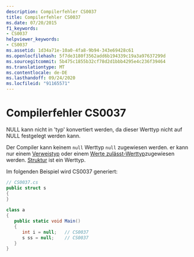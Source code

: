```yaml
---
description: Compilerfehler CS0037
title: Compilerfehler CS0037
ms.date: 07/20/2015
f1_keywords:
- CS0037
helpviewer_keywords:
- CS0037
ms.assetid: 1d34a71e-10a0-4fa8-9b94-343e69428c61
ms.openlocfilehash: 5f7de3180f3562add6b194339c19a3a97637299d
ms.sourcegitcommit: 5b475c1855b32cf78d2d1bbb4295e4c236f39464
ms.translationtype: MT
ms.contentlocale: de-DE
ms.lasthandoff: 09/24/2020
ms.locfileid: "91165571"
---
```

# <a name="compiler-error-cs0037"></a>Compilerfehler CS0037

NULL kann nicht in 'typ' konvertiert werden, da dieser Werttyp nicht auf NULL festgelegt werden kann.  
  
 Der Compiler kann keinem `null` Werttyp `null` zugewiesen werden. er kann nur einem [Verweistyp](../language-reference/keywords/reference-types.md) oder einem [Werte zulässt-Werttyp](../language-reference/builtin-types/nullable-value-types.md)zugewiesen werden. [Struktur](../language-reference/builtin-types/struct.md) ist ein Werttyp.
  
 Im folgenden Beispiel wird CS0037 generiert:  
  
```csharp  
// CS0037.cs  
public struct s  
{  
}  
  
class a  
{  
   public static void Main()  
   {  
      int i = null;   // CS0037  
      s ss = null;    // CS0037  
   }  
}  
```
